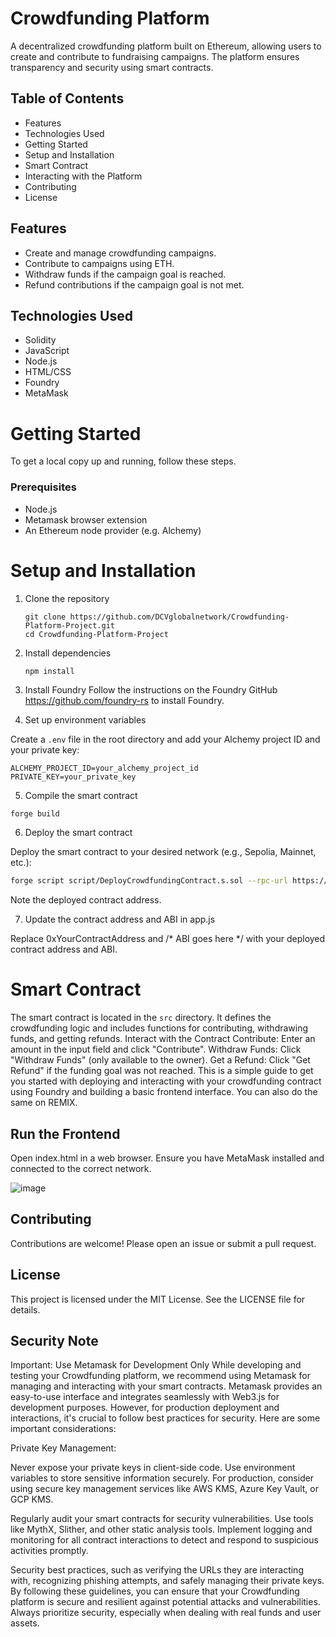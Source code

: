 # Crowdfunding Platform

A decentralized crowdfunding platform built on Ethereum, allowing users to create and contribute to fundraising campaigns. The platform ensures transparency and security using smart contracts.

## Table of Contents
  * Features
  * Technologies Used
  * Getting Started
  * Setup and Installation
  * Smart Contract
  * Interacting with the Platform
  * Contributing
  * License

## Features
* Create and manage crowdfunding campaigns.
* Contribute to campaigns using ETH.
* Withdraw funds if the campaign goal is reached.
* Refund contributions if the campaign goal is not met.

## Technologies Used
* Solidity
* JavaScript
* Node.js
* HTML/CSS
* Foundry
* MetaMask

# Getting Started
To get a local copy up and running, follow these steps.

### Prerequisites
* Node.js
* Metamask browser extension
* An Ethereum node provider (e.g. Alchemy)

# Setup and Installation
1. Clone the repository

    ```shell
    git clone https://github.com/DCVglobalnetwork/Crowdfunding-Platform-Project.git
    cd Crowdfunding-Platform-Project
    ```
2. Install dependencies

    ```shell
    npm install
    ```

3. Install Foundry
 Follow the instructions on the Foundry GitHub
https://github.com/foundry-rs
 to install Foundry.

4. Set up environment variables

Create a `.env` file in the root directory and add your Alchemy project ID and your private key:  
```shell
ALCHEMY_PROJECT_ID=your_alchemy_project_id
PRIVATE_KEY=your_private_key
```

5. Compile the smart contract
```sh
forge build
```

6.    Deploy the smart contract

Deploy the smart contract to your desired network (e.g., Sepolia, Mainnet, etc.):
```sh
forge script script/DeployCrowdfundingContract.s.sol --rpc-url https://eth-sepolia.g.alchemy.com/v2/$ALCHEMY_PROJECT_ID --broadcast --private-key $PRIVATE_KEY
```
Note the deployed contract address.

7. Update the contract address and ABI in app.js

Replace 0xYourContractAddress and /* ABI goes here */ with your deployed contract address and ABI.

# Smart Contract
The smart contract is located in the `src` directory. It defines the crowdfunding logic and includes functions for contributing, withdrawing funds, and getting refunds.
Interact with the Contract
Contribute: Enter an amount in the input field and click "Contribute".
Withdraw Funds: Click "Withdraw Funds" (only available to the owner).
Get a Refund: Click "Get Refund" if the funding goal was not reached.
This is a simple guide to get you started with deploying and interacting with your crowdfunding contract using Foundry and building a basic frontend interface. You can also do the same on REMIX. 

## Run the Frontend
Open index.html in a web browser. Ensure you have MetaMask installed and connected to the correct network.

![image](https://github.com/DCVglobalnetwork/Crowdfunding-Platform-Project/assets/105791829/849a92cd-395d-46c2-8833-f813fb79ced4)


## Contributing
Contributions are welcome! Please open an issue or submit a pull request.

## License
This project is licensed under the MIT License. See the LICENSE file for details.

## Security Note
Important: Use Metamask for Development Only
While developing and testing your Crowdfunding platform, we recommend using Metamask for managing and interacting with your smart contracts. Metamask provides an easy-to-use interface and integrates seamlessly with Web3.js for development purposes. However, for production deployment and interactions, it's crucial to follow best practices for security. Here are some important considerations:

Private Key Management:

Never expose your private keys in client-side code.
Use environment variables to store sensitive information securely.
For production, consider using secure key management services like AWS KMS, Azure Key Vault, or GCP KMS.


Regularly audit your smart contracts for security vulnerabilities. Use tools like MythX, Slither, and other static analysis tools.
Implement logging and monitoring for all contract interactions to detect and respond to suspicious activities promptly.

Security best practices, such as verifying the URLs they are interacting with, recognizing phishing attempts, and safely managing their private keys.
By following these guidelines, you can ensure that your Crowdfunding platform is secure and resilient against potential attacks and vulnerabilities. Always prioritize security, especially when dealing with real funds and user assets.
